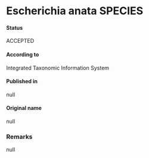 Escherichia anata SPECIES
=======

#### Status
ACCEPTED

#### According to
Integrated Taxonomic Information System

#### Published in
null

#### Original name
null

### Remarks
null
